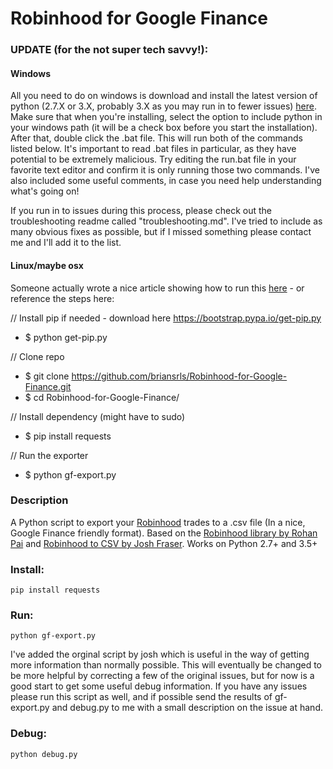 # Robinhood for Google Finance

### UPDATE (for the not super tech savvy!): 

#### Windows
All you need to do on windows is download and install the latest version of python (2.7.X or 3.X, probably 3.X as you may run in to fewer issues) [here](https://www.python.org/downloads/).  Make sure that when you're installing, select the option to include python in your windows path (it will be a check box before you start the installation).  After that, double click the .bat file.  This will run both of the commands listed below.  It's important to read .bat files in particular, as they have potential to be extremely malicious.  Try editing the run.bat file in your favorite text editor and confirm it is only running those two commands. I've also included some useful comments, in case you need help understanding what's going on!

If you run in to issues during this process, please check out the troubleshooting readme called "troubleshooting.md".  I've tried to include as many obvious fixes as possible, but if I missed something please contact me and I'll add it to the list.  

#### Linux/maybe osx
Someone actually wrote a nice article showing how to run this [here](http://ask.xmodulo.com/export-robinhood-transaction-data.html) - or reference the steps here:

// Install pip if needed - download here https://bootstrap.pypa.io/get-pip.py
- $ python get-pip.py

// Clone repo
- $ git clone https://github.com/briansrls/Robinhood-for-Google-Finance.git
- $ cd Robinhood-for-Google-Finance/

// Install dependency (might have to sudo)
- $ pip install requests

// Run the exporter
- $ python gf-export.py

### Description

A Python script to export your [Robinhood](https://www.robinhood.com) trades to a .csv file (In a nice, Google Finance friendly format).  Based on the [Robinhood library by Rohan Pai](https://github.com/Jamonek/Robinhood) and [Robinhood to CSV by Josh Fraser](https://github.com/joshfraser).
Works on Python 2.7+ and 3.5+

### Install:
    pip install requests

### Run:
    python gf-export.py

I've added the orginal script by josh which is useful in the way of getting more information than normally possible.  This will eventually be changed to be more helpful by correcting a few of the original issues, but for now is a good start to get some useful debug information.  If you have any issues please run this script as well, and if possible send the results of gf-export.py and debug.py to me with a small description on the issue at hand.

### Debug:
    python debug.py
